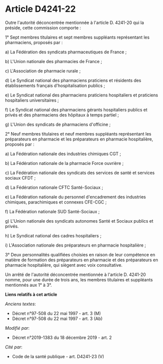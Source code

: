 # Article D4241-22

Outre l'autorité déconcentrée mentionnée à l'article D. 4241-20 qui la préside, cette commission comporte :

1° Sept membres titulaires et sept membres suppléants représentant les pharmaciens, proposés par :

a) La Fédération des syndicats pharmaceutiques de France ;

b) L'Union nationale des pharmacies de France ;

c) L'Association de pharmacie rurale ;

d) Le Syndicat national des pharmaciens praticiens et résidents des établissements français d'hospitalisation publics ;

e) Le Syndicat national des pharmaciens praticiens hospitaliers et praticiens hospitaliers universitaires ;

f) Le Syndicat national des pharmaciens gérants hospitaliers publics et privés et des pharmaciens des hôpitaux à temps
partiel ;

g) L'Union des syndicats de pharmaciens d'officine ;

2° Neuf membres titulaires et neuf membres suppléants représentant les préparateurs en pharmacie et les préparateurs en
pharmacie hospitalière, proposés par :

a) La Fédération nationale des industries chimiques CGT ;

b) La Fédération nationale de la pharmacie Force ouvrière ;

c) La Fédération nationale des syndicats des services de santé et services sociaux CFDT ;

d) La Fédération nationale CFTC Santé-Sociaux ;

e) La Fédération nationale du personnel d'encadrement des industries chimiques, parachimiques et connexes CFE-CGC ;

f) La Fédération nationale SUD Santé-Sociaux ;

g) L'Union nationale des syndicats autonomes Santé et Sociaux publics et privés.

h) Le Syndicat national des cadres hospitaliers ;

i) L'Association nationale des préparateurs en pharmacie hospitalière ;

3° Deux personnalités qualifiées choisies en raison de leur compétence en matière de formation des préparateurs en pharmacie
et des préparateurs en pharmacie hospitalière, qui siègent avec voix consultative.

Un arrêté de l'autorité déconcentrée mentionnée à l'article D. 4241-20 nomme, pour une durée de trois ans, les membres
titulaires et suppléants mentionnés aux 1° à 3°.

**Liens relatifs à cet article**

_Anciens textes_:

  - Décret n°97-508 du 22 mai 1997 - art. 3 (M)
  - Décret n°97-508 du 22 mai 1997 - art. 3 (Ab)

_Modifié par_:

  - Décret n°2019-1383 du 18 décembre 2019 - art. 2

_Cité par_:

  - Code de la santé publique - art. D4241-23 (V)
